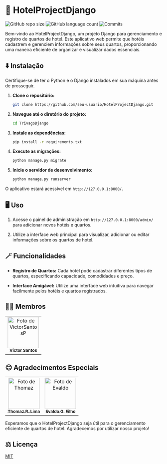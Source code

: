 # 🏨 HotelProjectDjango

![GitHub repo size](https://img.shields.io/github/repo-size/VictorSantosP/HotelProjectDjango?style=flat)
![GitHub language count](https://img.shields.io/github/languages/count/VictorSantosP/HotelProjectDjango?style=flat&logo=python)
![Commits](https://img.shields.io/github/commit-activity/t/VictorSantosP/HotelProjectDjango?style=flat&logo=github)

Bem-vindo ao HotelProjectDjango, um projeto Django para gerenciamento e registro de quartos de hotel. Este aplicativo web permite que hotéis cadastrem e gerenciem informações sobre seus quartos, proporcionando uma maneira eficiente de organizar e visualizar dados essenciais.

## ⬇️ Instalação

Certifique-se de ter o Python e o Django instalados em sua máquina antes de prosseguir.

1. **Clone o repositório:**

    ```bash
    git clone https://github.com/seu-usuario/HotelProjectDjango.git
    ```

2. **Navegue até o diretório do projeto:**

    ```bash
    cd TrivagoDjango
    ```

3. **Instale as dependências:**

    ```bash
    pip install -r requirements.txt
    ```

4. **Execute as migrações:**

    ```bash
    python manage.py migrate
    ```

5. **Inicie o servidor de desenvolvimento:**

    ```bash
    python manage.py runserver
    ```

O aplicativo estará acessível em `http://127.0.0.1:8000/`.

## 🖥️ Uso

1. Acesse o painel de administração em `http://127.0.0.1:8000/admin/` para adicionar novos hotéis e quartos.

2. Utilize a interface web principal para visualizar, adicionar ou editar informações sobre os quartos de hotel.

## 🪄 Funcionalidades

- **Registro de Quartos:** Cada hotel pode cadastrar diferentes tipos de quartos, especificando capacidade, comodidades e preço.

- **Interface Amigável:** Utilize uma interface web intuitiva para navegar facilmente pelos hotéis e quartos registrados.

## 👩‍💻 Membros

<table>
  <tr>
    <td align="center">
      <a href="https://github.com/VictorSantosP">
        <img src="https://avatars3.githubusercontent.com/VictorSantosP" width="100px;" alt="Foto de VictorSantosP"/><br>
        <sub>
          <b>Victor Santos</b>
        </sub>
      </a>
    </td>
  </tr>
</table>

## 😊 Agradecimentos Especiais

<table>
  <tr>
    <td align="center">
      <a href="https://github.com/Thomazrlima">
        <img src="https://avatars3.githubusercontent.com/Thomazrlima" width="100px;" alt="Foto de Thomaz"/><br>
        <sub>
          <b>Thomaz R. Lima</b>
        </sub>
      </a>
    </td>
    <td align="center">
      <a href="https://github.com/evaldocunhaf">
        <img src="https://avatars3.githubusercontent.com/evaldocunhaf" width="100px;" alt="Foto de Evaldo"/><br>
        <sub>
          <b>Evaldo G. Filho</b>
        </sub>
      </a>
    </td>
  </tr>
</table>

Esperamos que o HotelProjectDjango seja útil para o gerenciamento eficiente de quartos de hotel. Agradecemos por utilizar nosso projeto!

## ⚖️ Licença

[MIT](https://github.com/VictorSantosP/HotelProjectDjango/LICENSE.md)